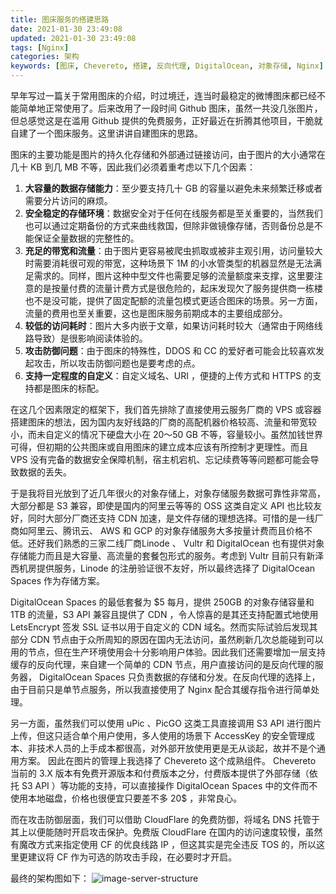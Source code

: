```yaml
---
title: 图床服务的搭建思路
date: 2021-01-30 23:49:08
updated: 2021-01-30 23:49:08
tags: [Nginx]
categories: 架构
keywords: [图床, Chevereto, 搭建, 反向代理, DigitalOcean, 对象存储, Nginx]
---
```

早年写过一篇关于常用图床的介绍，时过境迁，连当时最稳定的微博图床都已经不能简单地正常使用了。后来改用了一段时间 Github 图床，虽然一共没几张图片，但总感觉这是在滥用 Github 提供的免费服务，正好最近在折腾其他项目，干脆就自建了一个图床服务。这里讲讲自建图床的思路。

图床的主要功能是图片的持久化存储和外部通过链接访问，由于图片的大小通常在几十 KB 到几 MB 不等，因此我们必须着重考虑以下几个因素：
<!--more-->
1. **大容量的数据存储能力**：至少要支持几十 GB 的容量以避免未来频繁迁移或者需要分片访问的麻烦。
2. **安全稳定的存储环境**：数据安全对于任何在线服务都是至关重要的，当然我们也可以通过定期备份的方式来曲线救国，但除非做镜像存储，否则备份总是不能保证全量数据的完整性的。
3. **充足的带宽和流量**：由于图片更容易被爬虫抓取或被非主观引用，访问量较大时需要消耗很可观的带宽，这种场景下 1M 的小水管类型的机器显然是无法满足需求的。同样，图片这种中型文件也需要足够的流量额度来支撑，这里要注意的是按量付费的流量计费方式是很危险的，起床发现欠了服务提供商一栋楼也不是没可能，提供了固定配额的流量包模式更适合图床的场景。另一方面，流量的费用也至关重要，这也是图床服务前期成本的主要组成部分。
4. **较低的访问耗时**：图片大多内嵌于文章，如果访问耗时较大（通常由于网络线路导致）是很影响阅读体验的。
5. **攻击防御问题**：由于图床的特殊性，DDOS 和 CC 的爱好者可能会比较喜欢发起攻击，所以攻击防御问题也是要考虑的点。
6. **支持一定程度的自定义**：自定义域名、URI ，便捷的上传方式和 HTTPS 的支持都是图床的标配。

在这几个因素限定的框架下，我们首先排除了直接使用云服务厂商的 VPS 或容器搭建图床的想法，因为国内友好线路的厂商的高配机器价格较高、流量和带宽较小，而未自定义的情况下硬盘大小在 20～50 GB 不等，容量较小。虽然加钱世界可得，但初期的公共图床或自用图床的建立成本应该有所控制才更理性。而且 VPS 没有完备的数据安全保障机制，宿主机宕机、忘记续费等等问题都可能会导致数据的丢失。

于是我将目光放到了近几年很火的对象存储上，对象存储服务数据可靠性非常高，大部分都是 S3 兼容，即使是国内的阿里云等等的 OSS 这类自定义 API 也比较友好，同时大部分厂商还支持 CDN 加速，是文件存储的理想选择。可惜的是一线厂商如阿里云、腾讯云、 AWS 和 GCP 的对象存储服务大多按量计费而且价格不低。还好我们熟悉的三家二线厂商Linode 、 Vultr 和 DigitalOcean 也有提供对象存储能力而且是大容量、高流量的套餐包形式的服务。考虑到 Vultr 目前只有新泽西机房提供服务，Linode 的注册验证很不友好，所以最终选择了 DigitalOcean Spaces 作为存储方案。

DigitalOcean Spaces 的最低套餐为 $5 每月，提供 250GB 的对象存储容量和 1TB 的流量，S3 API 兼容且提供了 CDN ，令人惊喜的是其还支持配置式地使用 LetsEncrypt 签发 SSL 证书以用于自定义的 CDN 域名。然而实际试验后发现其部分 CDN 节点由于众所周知的原因在国内无法访问，虽然刷新几次总能碰到可以用的节点，但在生产环境使用会十分影响用户体验。因此我们还需要增加一层支持缓存的反向代理，来自建一个简单的 CDN 节点，用户直接访问的是反向代理的服务器， DigitalOcean Spaces 只负责数据的存储和分发。在反向代理的选择上，由于目前只是单节点服务，所以我直接使用了 Nginx 配合其缓存指令进行简单处理。

另一方面，虽然我们可以使用 uPic 、PicGO 这类工具直接调用 S3 API 进行图片上传，但这只适合单个用户使用，多人使用的场景下 AccessKey 的安全管理成本、非技术人员的上手成本都很高，对外部开放使用更是无从谈起，故并不是个通用方案。
因此在图片的管理上我选择了 Chevereto 这个成熟组件。 Chevereto 当前的 3.X 版本有免费开源版本和付费版本之分，付费版本提供了外部存储（依托 S3 API ）等功能的支持，可以直接操作 DigitalOcean Spaces 中的文件而不使用本地磁盘，价格也很便宜只要差不多 20$ ，非常良心。

而在攻击防御层面，我们可以借助 CloudFlare 的免费防御，将域名 DNS 托管于其上以便能随时开启攻击保护。免费版 CloudFlare 在国内的访问速度较慢，虽然有魔改方式来指定使用 CF 的优良线路 IP ，但这其实是完全违反 TOS 的，所以这里更建议将 CF 作为可选的防攻击手段，在必要时才开启。

最终的架构图如下：
![image-server-structure](https://gmiimg.com/8bb0d0f1533d62da9a53581a6fc76c30.png)
